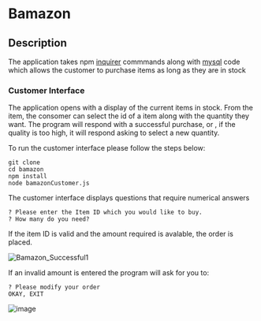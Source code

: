 # Bamazon

## Description
The application takes npm [inquirer](https://www.npmjs.com/package/inquirer) commmands along with [mysql](https://www.npmjs.com/package/mysql) code which allows the customer to purchase items as long as they are in stock

### Customer Interface
The application opens with a display of the current items in stock.  From the item, the consomer can select the id of a item along with the quantity they want. The program will respond with a successful purchase, or , if the quality is too high, it will respond asking to select a new quantity.

To run the customer interface please follow the steps below:

	git clone 
	cd bamazon
	npm install
	node bamazonCustomer.js
	
The customer interface displays questions that require numerical answers 

	? Please enter the Item ID which you would like to buy. 
	? How many do you need? 

If the item ID is valid and the amount required is avalable, the order is placed.

![Bamazon_Successful1](https://user-images.githubusercontent.com/46940564/56928584-4ae23e80-6aa5-11e9-99a1-8bcabb546d20.gif)

If an invalid amount is entered the program will ask for you to:

	? Please modify your order
	OKAY, EXIT
	
![image](https://user-images.githubusercontent.com/46940564/56928821-f8ede880-6aa5-11e9-90e3-9ec1781f9a28.png)
	

